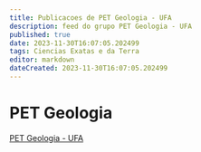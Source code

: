 ```yaml
---
title: Publicacoes de PET Geologia - UFA
description: feed do grupo PET Geologia - UFA
published: true
date: 2023-11-30T16:07:05.202499
tags: Ciencias Exatas e da Terra
editor: markdown
dateCreated: 2023-11-30T16:07:05.202499
---
```


# PET Geologia
[PET Geologia - UFA](/grupo/226PETGeologiaUFA.md)